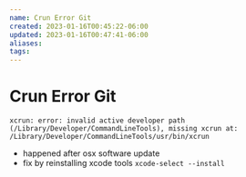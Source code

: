 ```yaml
---
name: Crun Error Git
created: 2023-01-16T00:45:22-06:00
updated: 2023-01-16T00:47:41-06:00
aliases: 
tags: 
---
```

# Crun Error Git

`xcrun: error: invalid active developer path (/Library/Developer/CommandLineTools), missing xcrun at: /Library/Developer/CommandLineTools/usr/bin/xcrun`

- happened after osx software update
- fix by reinstalling xcode tools `xcode-select --install`
